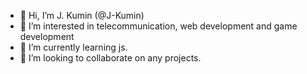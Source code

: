- 👋 Hi, I’m J. Kumin (@J-Kumin)
- 👀 I’m interested in telecommunication, web development and game development
- 🌱 I’m currently learning js.
- 💞️ I’m looking to collaborate on any projects.

<!---
J-Kumin/J-Kumin is a ✨ special ✨ repository because its `README.md` (this file) appears on your GitHub profile.
You can click the Preview link to take a look at your changes.
--->

